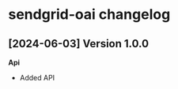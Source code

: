sendgrid-oai changelog
====================
[2024-06-03] Version 1.0.0
---------------------------
**Api**
- Added API
